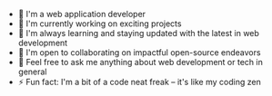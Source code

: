 - 👋 I'm a web application developer
- 🔭 I'm currently working on exciting projects
- 🌱 I'm always learning and staying updated with the latest in web development
- 💞️ I'm open to collaborating on impactful open-source endeavors
- 💬 Feel free to ask me anything about web development or tech in general
- ⚡ Fun fact: I'm a bit of a code neat freak – it's like my coding zen
